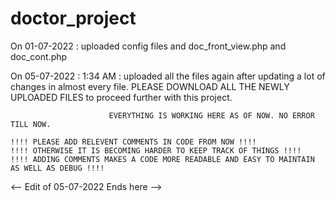 # doctor_project

On 01-07-2022 : uploaded config files and doc_front_view.php and doc_cont.php

On 05-07-2022 : 1:34 AM : uploaded all the files again after updating a lot of changes in almost every file. PLEASE DOWNLOAD ALL THE NEWLY UPLOADED FILES to 
                          proceed further with this project.
                          
                          EVERYTHING IS WORKING HERE AS OF NOW. NO ERROR TILL NOW. 

    !!!! PLEASE ADD RELEVENT COMMENTS IN CODE FROM NOW !!!!
    !!!! OTHERWISE IT IS BECOMING HARDER TO KEEP TRACK OF THINGS !!!!
    !!!! ADDING COMMENTS MAKES A CODE MORE READABLE AND EASY TO MAINTAIN AS WELL AS DEBUG !!!!
    
<-- Edit of 05-07-2022 Ends here -->
